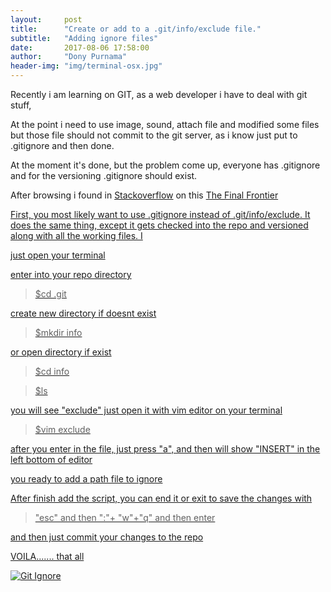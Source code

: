```yaml
---
layout:     post
title:      "Create or add to a .git/info/exclude file."
subtitle:   "Adding ignore files"
date:       2017-08-06 17:58:00
author:     "Dony Purnama"
header-img: "img/terminal-osx.jpg"
---
```


<p>Recently i am learning on GIT, as a web developer i have to deal with git stuff,</p>

<p>At the point i need to use image, sound, attach file and modified some files but those file should not commit to the git server,
as i know just put to .gitignore and then done.</p>

<p>At the moment it's done, but the problem come up, everyone has .gitignore and for the versioning .gitignore should exist.</p>

<p>After browsing i found in <a href="http://Stackoverflow.com">Stackoverflow</a> on this <a href="https://stackoverflow.com/questions/43593697/how-do-i-create-add-to-a-git-info-exclude-file-to-ignore-files-locally>link</a>, the solution is put the path file on files in .git/info/exclude</p>

<h2 class="section-heading">The Final Frontier</h2>

<p>First, you most likely want to use .gitignore instead of .git/info/exclude. It does the same thing, except it gets checked into the repo and versioned along with all the working files. I</p>

<p>just open your terminal</p>

<p>enter into your repo directory</p>

<blockquote>$cd .git</blockquote>

<p>create new directory if doesnt exist</p>

<blockquote>$mkdir info</blockquote>

<p>or open directory if exist</p>

<blockquote>$cd info</blockquote>

<blockquote>$ls</blockquote>

<p>you will see "exclude" just open it with vim editor on your terminal</p>

<blockquote>$vim exclude</blockquote>

<p>after you enter in the file, just press "a", and then will show "INSERT" in the left bottom of editor</p>

<p>you ready to add a path file to ignore</p>

<p>After finish add the script, you can end it or exit to save the changes with</p>

<blockquote>"esc" and then ":"+ "w"+"q" and then enter</blockquote>

<p>and then just commit your changes to the repo</p>

<p>VOILA....... that all</p>

<a href="#">
    <img src="{{ site.baseurl }}/img/git-ignore.jpg" alt="Git Ignore">
</a>
